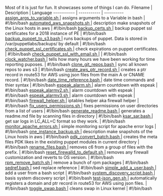 Most of it is just for fun. 
  It showcases some of things I can do.
  Filename | Description | Language
  ----------- | ----------- | ----------
<a href="https://github.com/zeekus/bash/blob/master/assign_args_to_variable.sh"> assign_args_to_variable.sh </a>   |   assigns arguments to a Variable in bash | #!/bin/bash 
<a href="https://github.com/zeekus/bash/blob/master/automated_aws_snapshots.sh"> automated_aws_snapshots.sh </a>   |  description make snapshots of the Linux hosts in aws | #!/bin/bash 
<a href="https://github.com/zeekus/bash/blob/master/backup_certs.sh"> backup_certs.sh </a>   |   backup puppet ssl certificates for a 2018 instance of PE | #!/bin/bash 
<a href="https://github.com/zeekus/bash/blob/master/backup_puppet_to_s3.bash"> backup_puppet_to_s3.bash </a>   |   runs backups of puppet. Data is stored in /var/puppetlabs/backups/ by default | #!/bin/bash 
<a href="https://github.com/zeekus/bash/blob/master/check_puppet_ssl_certificates.sh"> check_puppet_ssl_certificates.sh </a>   |   check expirations on puppet certificates. | #!/bin/bash 
<a href="https://github.com/zeekus/bash/blob/master/check_puppet_ssl_with_email.sh"> check_puppet_ssl_with_email.sh </a>   |   | #!/bin/bash 
<a href="https://github.com/zeekus/bash/blob/master/clock_watcher.bash"> clock_watcher.bash </a>   |   tells how many hours we have been working for time reporting puposes. | #!/bin/bash 
<a href="https://github.com/zeekus/bash/blob/master/clone_git_repos.bash"> clone_git_repos.bash </a>   |   sync all known repos to aws s3 | #!/bin/bash 
<a href="https://github.com/zeekus/bash/blob/master/create_aws_ptr_record.sh"> create_aws_ptr_record.sh </a>   |   creates a ptr record in route53 for AWS using json files from the main A or CNAME record. | #!/bin/bash 
<a href="https://github.com/zeekus/bash/blob/master/date_time_reference.bash"> date_time_reference.bash </a>   |   date time commands and thier syntax | #!/bin/bash 
<a href="https://github.com/zeekus/bash/blob/master/espeak_alarm.sh"> espeak_alarm.sh </a>   |   alarm countdown with espeak | #!/bin/bash 
<a href="https://github.com/zeekus/bash/blob/master/espeak_alarmv2.sh"> espeak_alarmv2.sh </a>   |   alarm countdown with espeak | #!/bin/bash 
<a href="https://github.com/zeekus/bash/blob/master/espeak_alarmv3.sh"> espeak_alarmv3.sh </a>   |   alarm countdown with espeak | #!/bin/bash 
<a href="https://github.com/zeekus/bash/blob/master/firewall_helper.sh"> firewall_helper.sh </a>   |   iptables helper aka firewall helper | #!/bin/bash 
<a href="https://github.com/zeekus/bash/blob/master/fix_users_permissions.sh"> fix_users_permissions.sh </a>   |   fixes permissions on user directories from a list of users | #!/bin/bash 
<a href="https://github.com/zeekus/bash/blob/master/generate_readme.bash"> generate_readme.bash </a>   |   generates a readme.md file by scanning files in directory | #!/bin/bash 
<a href="https://github.com/zeekus/bash/blob/master/ksar_sar.bash"> ksar_sar.bash </a>   |   get sar logs in LC_ALL=C format so they work. | #!/bin/bash 
<a href="https://github.com/zeekus/bash/blob/master/monitor_apache_errors.sh"> monitor_apache_errors.sh </a>   |   simple monitoring script for apache error logs | #!/bin/bash 
<a href="https://github.com/zeekus/bash/blob/master/one_instance_backup.sh"> one_instance_backup.sh </a>   |  description make snapshots of the Linux hosts in aws | #!/bin/bash 
<a href="https://github.com/zeekus/bash/blob/master/pdk_convert_batch.bash"> pdk_convert_batch.bash </a>   |   creates the meta files PDK likes in the existing puppet modules in current directory | #!/bin/bash 
<a href="https://github.com/zeekus/bash/blob/master/rename_files.bash"> rename_files.bash </a>   |   removes c6 from a group of files with the prefix. | #!/bin/bash 
<a href="https://github.com/zeekus/bash/blob/master/reset_firewalld_to_default.sh"> reset_firewalld_to_default.sh </a>   |   removes any firewall customization and reverts to OS version. | #!/bin/bash 
<a href="https://github.com/zeekus/bash/blob/master/rpm_remove_batch.sh"> rpm_remove_batch.sh </a>   |   remove a bunch of rpm packages | #!/bin/bash 
<a href="https://github.com/zeekus/bash/blob/master/sedref.bash"> sedref.bash </a>   |   sed replace reference | #!/bin/bash 
<a href="https://github.com/zeekus/bash/blob/master/simple_add_a_user.bash"> simple_add_a_user.bash </a>   |   add a user from a bash script | #!/bin/bash 
<a href="https://github.com/zeekus/bash/blob/master/system_discovery_script.bash"> system_discovery_script.bash </a>   |   basis system discovery script | #!/bin/bash 
<a href="https://github.com/zeekus/bash/blob/master/test-json_gen.sh"> test-json_gen.sh </a>   |   automatically registers a domain and ptr record in route53 for AWS using json files. | #!/bin/bash 
<a href="https://github.com/zeekus/bash/blob/master/toggle_swap.bash"> toggle_swap.bash </a>   |   cleans swap in Linux kernel | #!/bin/bash 

